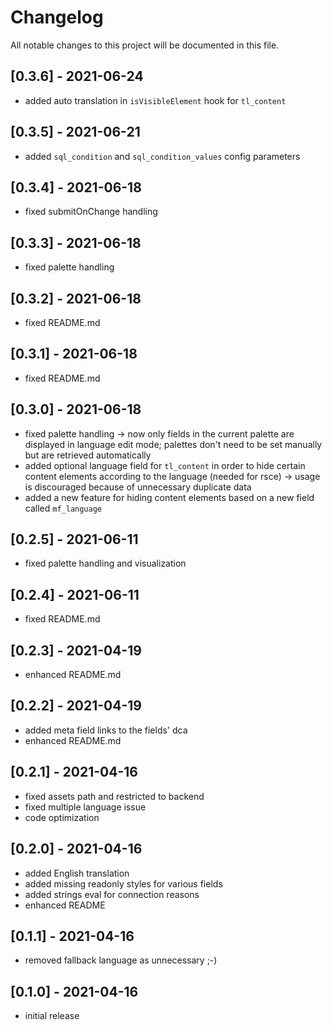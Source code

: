 # Changelog

All notable changes to this project will be documented in this file.

## [0.3.6] - 2021-06-24

- added auto translation in `isVisibleElement` hook for `tl_content`

## [0.3.5] - 2021-06-21

- added `sql_condition` and `sql_condition_values` config parameters

## [0.3.4] - 2021-06-18

- fixed submitOnChange handling

## [0.3.3] - 2021-06-18

- fixed palette handling

## [0.3.2] - 2021-06-18

- fixed README.md

## [0.3.1] - 2021-06-18

- fixed README.md

## [0.3.0] - 2021-06-18

- fixed palette handling -> now only fields in the current palette are displayed in language edit mode; palettes don't
  need to be set manually but are retrieved automatically
- added optional language field for `tl_content` in order to hide certain content elements according to the language
  (needed for rsce) -> usage is discouraged because of unnecessary duplicate data
- added a new feature for hiding content elements based on a new field called `mf_language`

## [0.2.5] - 2021-06-11

- fixed palette handling and visualization

## [0.2.4] - 2021-06-11

- fixed README.md

## [0.2.3] - 2021-04-19

- enhanced README.md

## [0.2.2] - 2021-04-19

- added meta field links to the fields' dca
- enhanced README.md

## [0.2.1] - 2021-04-16

- fixed assets path and restricted to backend
- fixed multiple language issue
- code optimization

## [0.2.0] - 2021-04-16

- added English translation
- added missing readonly styles for various fields
- added strings eval for connection reasons
- enhanced README

## [0.1.1] - 2021-04-16

- removed fallback language as unnecessary ;-)

## [0.1.0] - 2021-04-16

- initial release
